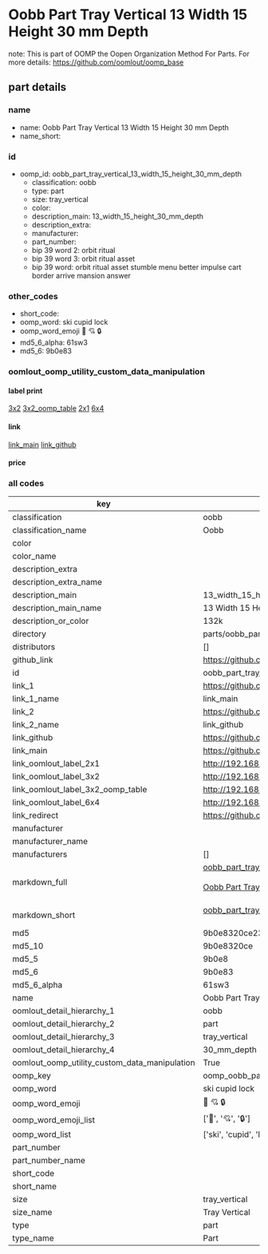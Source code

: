 # Oobb Part Tray Vertical 13 Width 15 Height 30 mm Depth  

note: This is part of OOMP the Oopen Organization Method For Parts. For more details: https://github.com/oomlout/oomp_base

##  part details
  







### name
* name: Oobb Part Tray Vertical 13 Width 15 Height 30 mm Depth
* name_short: 
### id
* oomp_id: oobb_part_tray_vertical_13_width_15_height_30_mm_depth
  * classification: oobb
  * type: part
  * size: tray_vertical
  * color: 
  * description_main: 13_width_15_height_30_mm_depth
  * description_extra: 
  * manufacturer: 
  * part_number: 
  * bip 39 word 2: orbit ritual
  * bip 39 word 3: orbit ritual asset
  * bip 39 word: orbit ritual asset stumble menu better impulse cart border arrive mansion answer

### other_codes
* short_code: 
* oomp_word: ski cupid lock
* oomp_word_emoji :ski: :cupid: :lock:
* md5_6_alpha: 61sw3
* md5_6: 9b0e83






### oomlout_oomp_utility_custom_data_manipulation
#### label print
[3x2](http://192.168.1.245:1112/?label=oomp%2061sw3)
[3x2_oomp_table](http://192.168.1.108:1112/?label=oomp%2061sw3)
[2x1](http://192.168.1.242:1112/?label=oomp%2061sw3)
[6x4](http://192.168.1.55:1112/?label=oomp%2061sw3)    

#### link

[link_main](https://github.com/oomlout/oomlout_oomp_version_1_messy/tree/main/parts/oobb_part_tray_vertical_13_width_15_height_30_mm_depth) [link_github](https://github.com/oomlout/oomlout_oomp_version_1_messy/tree/main/parts/oobb_part_tray_vertical_13_width_15_height_30_mm_depth)                             

#### price







### all codes 
| key | value |  
| --- | --- |  
| classification | oobb |  
| classification_name | Oobb |  
| color |  |  
| color_name |  |  
| description_extra |  |  
| description_extra_name |  |  
| description_main | 13_width_15_height_30_mm_depth |  
| description_main_name | 13 Width 15 Height 30 mm Depth |  
| description_or_color | 132k |  
| directory | parts/oobb_part_tray_vertical_13_width_15_height_30_mm_depth |  
| distributors | [] |  
| github_link | https://github.com/oomlout/oomlout_oomp_part_src/tree/main/parts/oobb_part_tray_vertical_13_width_15_height_30_mm_depth |  
| id | oobb_part_tray_vertical_13_width_15_height_30_mm_depth |  
| link_1 | https://github.com/oomlout/oomlout_oomp_version_1_messy/tree/main/parts/oobb_part_tray_vertical_13_width_15_height_30_mm_depth |  
| link_1_name | link_main |  
| link_2 | https://github.com/oomlout/oomlout_oomp_version_1_messy/tree/main/parts/oobb_part_tray_vertical_13_width_15_height_30_mm_depth |  
| link_2_name | link_github |  
| link_github | https://github.com/oomlout/oomlout_oomp_version_1_messy/tree/main/parts/oobb_part_tray_vertical_13_width_15_height_30_mm_depth |  
| link_main | https://github.com/oomlout/oomlout_oomp_version_1_messy/tree/main/parts/oobb_part_tray_vertical_13_width_15_height_30_mm_depth |  
| link_oomlout_label_2x1 | http://192.168.1.242:1112/?label=oomp%2061sw3 |  
| link_oomlout_label_3x2 | http://192.168.1.245:1112/?label=oomp%2061sw3 |  
| link_oomlout_label_3x2_oomp_table | http://192.168.1.108:1112/?label=oomp%2061sw3 |  
| link_oomlout_label_6x4 | http://192.168.1.55:1112/?label=oomp%2061sw3 |  
| link_redirect | https://github.com/oomlout/oomlout_oomp_version_1_messy/tree/main/parts/oobb_part_tray_vertical_13_width_15_height_30_mm_depth |  
| manufacturer |  |  
| manufacturer_name |  |  
| manufacturers | [] |  
| markdown_full | [oobb_part_tray_vertical_13_width_15_height_30_mm_depth](none)<br>[](none)<br>[Oobb Part Tray Vertical 13 Width 15 Height 30 Mm Depth](none)<br><br> |  
| markdown_short | [oobb_part_tray_vertical_13_width_15_height_30_mm_depth](none)<br><br> |  
| md5 | 9b0e8320ce230e4456459d7a1b6ea4df |  
| md5_10 | 9b0e8320ce |  
| md5_5 | 9b0e8 |  
| md5_6 | 9b0e83 |  
| md5_6_alpha | 61sw3 |  
| name | Oobb Part Tray Vertical 13 Width 15 Height 30 mm Depth |  
| oomlout_detail_hierarchy_1 | oobb |  
| oomlout_detail_hierarchy_2 | part |  
| oomlout_detail_hierarchy_3 | tray_vertical |  
| oomlout_detail_hierarchy_4 | 30_mm_depth |  
| oomlout_oomp_utility_custom_data_manipulation | True |  
| oomp_key | oomp_oobb_part_tray_vertical_13_width_15_height_30_mm_depth |  
| oomp_word | ski cupid lock |  
| oomp_word_emoji | :ski: :cupid: :lock: |  
| oomp_word_emoji_list | [':ski:', ':cupid:', ':lock:'] |  
| oomp_word_list | ['ski', 'cupid', 'lock'] |  
| part_number |  |  
| part_number_name |  |  
| short_code |  |  
| short_name |  |  
| size | tray_vertical |  
| size_name | Tray Vertical |  
| type | part |  
| type_name | Part |  

